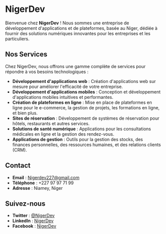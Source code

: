 # NigerDev

Bienvenue chez **NigerDev** ! Nous sommes une entreprise de développement d'applications et de plateformes, basée au Niger, dédiée à fournir des solutions numériques innovantes pour les entreprises et les particuliers.

## Nos Services

Chez NigerDev, nous offrons une gamme complète de services pour répondre à vos besoins technologiques :

- **Développement d'applications web** : Création d'applications web sur mesure pour améliorer l'efficacité de votre entreprise.
- **Développement d'applications mobiles** : Conception et développement d'applications mobiles intuitives et performantes.
- **Création de plateformes en ligne** : Mise en place de plateformes en ligne pour le e-commerce, la gestion de projets, les formations en ligne, et bien plus.
- **Sites de réservation** : Développement de systèmes de réservation pour hôtels, restaurants et autres services.
- **Solutions de santé numérique** : Applications pour les consultations médicales en ligne et la gestion des rendez-vous.
- **Applications de gestion** : Outils pour la gestion des stocks, des finances personnelles, des ressources humaines, et des relations clients (CRM).
## Contact
- **Email** : Nigerdev227@gmail.com
- **Téléphone** : +227 97 97 71 99
- **Adresse** : Niamey, Niger

## Suivez-nous

- **Twitter** : [@NigerDev](https://twitter.com/NigerDev)
- **LinkedIn** : [NigerDev](https://www.linkedin.com/company/nigerdev)
- **Facebook** : [NigerDev](https://www.facebook.com/NigerDev)
